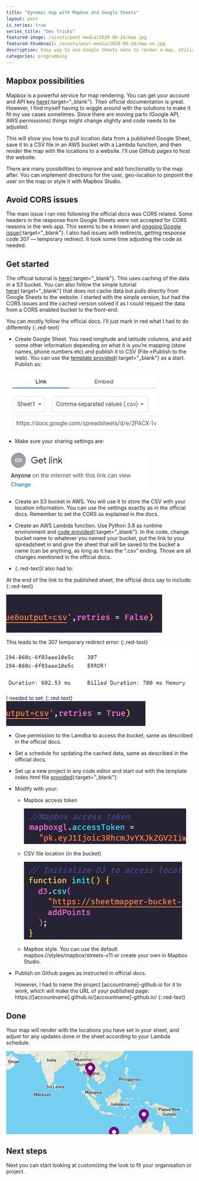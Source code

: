 ```yaml
---
title: "Dynamic map with Mapbox and Google Sheets"
layout: post
is_series: true
series_title: "Dev Tricks"
featured-image: /assets/post-media/2020-06-24/map.jpg
featured-thumbnail: /assets/post-media/2020-06-24/map-sm.jpg
description: Easy way to use Google Sheets data to render a map, utilizing a Lambda function to cache data
categories: programming
---
```


## Mapbox possibilities

Mapbox is a powerful service for map rendering. You can get your account and API key [here](https://www.mapbox.com/){:target="\_blank"}. Their official documentation is great. However, I find myself having to wiggle around with the solutions to make it fit my use cases sometimes. Since there are moving parts (Google API, AWS permissions) things might change slightly and code needs to be adjusted.

This will show you how to pull location data from a published Google Sheet, save it to a CSV file in an AWS bucket with a Lambda function, and then render the map with the locations to a website. I’ll use Github pages to host the website.

There are many possibilities to improve and add functionality to the map after. You can implement directions for the user, geo-location to pinpoint the user on the map or style it with Mapbox Studio.

## Avoid CORS issues

The main issue I ran into following the official docs was CORS related. Some headers in the response from Google Sheets were not accepted for CORS reasons in the web app. This seems to be a known and [ongoing Google issue](https://issuetracker.google.com/issues/36759302){:target="\_blank"}. I also had issues with redirects, getting response code 307 — temporary redirect. It took some time adjusting the code as needed.

## Get started

The official tutorial is [here](https://www.mapbox.com/impact-tools/sheet-mapper-advanced-caching){:target="\_blank"}. This uses caching of the data in a S3 bucket. You can also follow the simple tutorial [here](https://www.mapbox.com/impact-tools/sheet-mapper){:target="\_blank"}
that does not cache data but pulls directly from Google Sheets to the website. I started with the simple version, but had the CORS issues and the cached version solved it as I could request the data from a CORS enabled bucket to the front-end.

You can mostly follow the official docs. I’ll just mark in red what I had to do differently
{:.red-text}

- Create Google Sheet. You need longitude and latitude columns, and add some other information depending on what it is you’re mapping (store names, phone numbers etc) and publish it to CSV (File->Publish to the web). You can use the [template provided](https://docs.google.com/spreadsheets/d/1MiqwGe_7m6B0xFQfaS3GGRO8CmGm5xlXPICDPEeGHyo/edit?usp=drive_web&ouid=111368174749056331625){:target="\_blank"} as a start. Publish as:

![publish](/assets/post-media/2020-06-24/publish.png "publish")

- Make sure your sharing settings are:

![share](/assets/post-media/2020-06-24/share.png "share")

- Create an S3 bucket in AWS. You will use it to store the CSV with your location information. You can use the settings exactly as in the official docs. Remember to set the CORS as explained in the docs.
- Create an AWS Lambda function. Use Python 3.8 as runtime environment and [code provided](https://github.com/mapbox/impact-tools/blob/master/lambda/sheet_mapper_advanced.py){:target="\_blank"}. In the code, change bucket name to whatever you named your bucket, put the link to your spreadsheet in and give the sheet that will be saved to the bucket a name (can be anything, as long as it has the “.csv” ending. Those are all changes mentioned in the official docs.

- {:.red-text}I also had to:

At the end of the link to the published sheet, the official docs say to include:
{:.red-text}

![retry-false](/assets/post-media/2020-06-24/retry-false.png "retry-false")

This leads to the 307 temporary redirect error:
{:.red-text}
![retry-error](/assets/post-media/2020-06-24/retry-error.png "retry-error")

I needed to set:
{:.red-text}
![retry-true](/assets/post-media/2020-06-24/retry-true.png "retry-true")

- Give permission to the Lamdba to access the bucket, same as described in the official docs.
- Set a schedule for updating the cached data, same as described in the official docs.
- Set up a new project in any code editor and start out with the template index.html file [provided](https://github.com/mapbox/impact-tools/blob/master/Sheet-Mapper-Advanced-Sample-Code.html){:target="\_blank"}
- Modify with your:

  - Mapbox access token

    ![access-token](/assets/post-media/2020-06-24/access-token.png "access-token")

  - CSV file location (in the bucket)

    ![d3](/assets/post-media/2020-06-24/d3.png "d3")

  - Mapbox style. You can use the default mapbox://styles/mapbox/streets-v11 or create your own in Mapbox Studio.

- Publish on Github pages as instructed in official docs.

  However, I had to name the project [accountname]-github.io for it to work, which will make the URL of your published page: https://[accountname].github.io/[accountname]-github.io/
  {:.red-text}

## Done

Your map will render with the locations you have set in your sheet, and adjust for any updates done in the sheet according to your Lambda schedule.

![map](/assets/post-media/2020-06-24/map.png "map")

## Next steps

Next you can start looking at customizing the look to fit your organisation or project.

